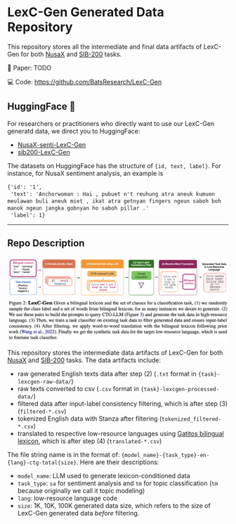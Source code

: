 # LexC-Gen Generated Data Repository

This repository stores all the intermediate and final data artifacts of LexC-Gen for both [NusaX](https://aclanthology.org/2023.eacl-main.57/) and [SIB-200](https://arxiv.org/abs/2309.07445) tasks. 

📄 Paper: TODO

💻 Code: https://github.com/BatsResearch/LexC-Gen 

## HuggingFace 🤗 

For researchers or practitioners who directly want to use our LexC-Gen generatd data, we direct you to HuggingFace:
- [NusaX-senti-LexC-Gen](https://huggingface.co/datasets/BatsResearch/NusaX-senti-LexC-Gen)
- [sib200-LexC-Gen](https://huggingface.co/datasets/BatsResearch/sib200-LexC-Gen)

The datasets on HuggingFace has the structure of `{id, text, label}`. For instance, for NusaX sentiment analysis, an example is 
```
{'id': '1',
 'text': 'Anchorwoman : Hai , pubuet n't reuhung atra aneuk kumuen meulawan buli aneuk miet , ikat atra getnyan fingers ngeun saboh boh manok ngeun jangka gobnyan ho saboh pillar .'
 'label': 1}
```

---
## Repo Description

![LexC-Gen overview](lexcgen-figure.png)

This repository stores the intermediate data artifacts of LexC-Gen for both [NusaX](https://aclanthology.org/2023.eacl-main.57/) and [SIB-200](https://arxiv.org/abs/2309.07445) tasks. The data artifacts include:
- raw generated English texts data after step (2) (`.txt` format in `{task}-lexcgen-raw-data/`)
- raw texts converted to csv (`.csv` format in `{task}-lexcgen-processed-data/`)
- filtered data after input-label consistency filtering, which is after step (3) (`filtered-*.csv`)
- tokenized English data with Stanza after filtering (`tokenized_filtered-*.csv`)
- translated to respective low-resource languages using [Gatitos bilingual lexicon](https://aclanthology.org/2023.emnlp-main.26/), which is after step (4) (`translated-*.csv`)

The file string name is in the format of: `{model_name}-{task_type}-en-{lang}-ctg-total{size}`. Here are their descriptions:
- `model_name`: LLM used to generate lexicon-conditioned data
- `task_type`: `sa` for sentiment analysis and `tm` for topic classification (`tm` because originally we call it topic modeling)
- `lang`: low-resource language code
- `size`: 1K, 10K, 100K generated data size, which refers to the size of LexC-Gen generated data *before* filtering.
  
